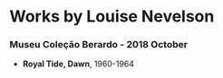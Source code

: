 # Works by Louise Nevelson

### Museu Coleção Berardo - 2018 October
- **Royal Tide, Dawn**, 1960-1964